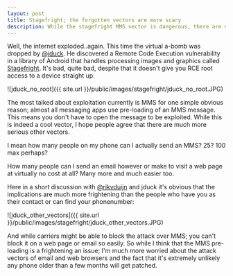 ```yaml
---
layout: post
title: Stagefright; the forgotten vectors are more scary
description: While the stagefright MMS vector is dangerous, there are more worrying ones.
---
```


Well, the internet exploded..again. This time the virtual a-bomb was dropped by <a href="https://twitter.com/jduck" target="_blank">@jduck</a>. He discovered a Remote Code Execution vulnerability in a library of Android that handles processing images and graphics called <a href="http://blog.zimperium.com/experts-found-a-unicorn-in-the-heart-of-android/" target="_blank">Stagefright</a>. It's bad, quite bad, despite that it doesn't give you RCE root access to a device straight up.

![jduck_no_root]({{ site.url }}/public/images/stagefright/jduck_no_root.JPG)

The most talked about exploitation currently is MMS for one simple obvious reason; almost all messaging apps use pre-loading of an MMS message. This means you don't have to open the message to be exploited. While this is indeed a cool vector, I hope people agree that there are much more serious other vectors. 

I mean how many people on my phone can I actually send an MMS? 25? 100 max perhaps?

How many people can I send an email however or make to visit a web page at virtually no cost at all? Many more and much easier too.

Here in a short discussion with <a href="https://twitter.com/rikvduijn" target="_blank">@rikvduijn</a> and jduck it's obvious that the implications are much more frightening than the people who have you as their contact or can find your phonenumber:

![jduck_other_vectors]({{ site.url }}/public/images/stagefright/jduck_other_vectors.JPG)

And while carriers might be able to block the attack over MMS; you can't block it on a web page or email so easily. So while I think that the MMS pre-loading is a frightening an issue; I'm much more worried about the attack vectors of email and web browsers and the fact that it's extremely unlikely any phone older than a few months will get patched. 

